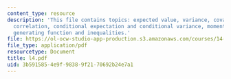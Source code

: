 ```yaml
---
content_type: resource
description: 'This file contains topics: expected value, variance, covariance and
  correlation, conditional expectation and conditional variance, moments and moment
  generating function and inequalities.'
file: https://ol-ocw-studio-app-production.s3.amazonaws.com/courses/14-30-introduction-to-statistical-method-in-economics-spring-2006/3b5915854e9f98389f2170692b24e7a1_l4.pdf
file_type: application/pdf
resourcetype: Document
title: l4.pdf
uid: 3b591585-4e9f-9838-9f21-70692b24e7a1
---
```

